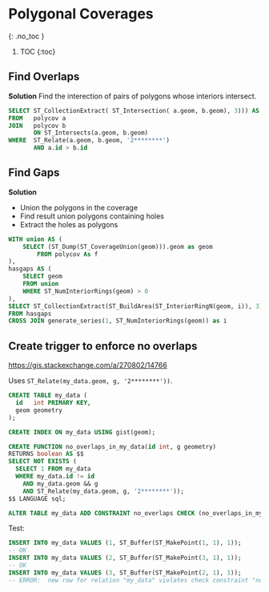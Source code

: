 # Polygonal Coverages
{: .no_toc }

1. TOC
{:toc}

## Find Overlaps

**Solution**
Find the interection of pairs of polygons whose interiors intersect.

```sql
SELECT ST_CollectionExtract( ST_Intersection( a.geom, b.geom), 3))) AS overlap
FROM   polycov a
JOIN   polycov b
       ON ST_Intersects(a.geom, b.geom)
WHERE  ST_Relate(a.geom, b.geom, '2********')
       AND a.id > b.id
```

## Find Gaps

**Solution**
* Union the polygons in the coverage
* Find result union polygons containing holes
* Extract the holes as polygons

```sql
WITH union AS (
    SELECT (ST_Dump(ST_CoverageUnion(geom))).geom as geom
        FROM polycov As f 
),
hasgaps AS (
    SELECT geom 
    FROM union
    WHERE ST_NumInteriorRings(geom) > 0
),
SELECT ST_CollectionExtract(ST_BuildArea(ST_InteriorRingN(geom, i)), 3) as gap
FROM hasgaps
CROSS JOIN generate_series(1, ST_NumInteriorRings(geom)) as i
```

## Create trigger to enforce no overlaps
<https://gis.stackexchange.com/a/270802/14766>

Uses `ST_Relate(my_data.geom, g, '2********'))`.

```sql
CREATE TABLE my_data (
  id   int PRIMARY KEY,
  geom geometry
);

CREATE INDEX ON my_data USING gist(geom);

CREATE FUNCTION no_overlaps_in_my_data(id int, g geometry)
RETURNS boolean AS $$
SELECT NOT EXISTS (
  SELECT 1 FROM my_data
  WHERE my_data.id != id
    AND my_data.geom && g 
    AND ST_Relate(my_data.geom, g, '2********'));
$$ LANGUAGE sql;

ALTER TABLE my_data ADD CONSTRAINT no_overlaps CHECK (no_overlaps_in_my_data(id, geom));

```

Test:
```sql
INSERT INTO my_data VALUES (1, ST_Buffer(ST_MakePoint(1, 1), 1));
-- OK
INSERT INTO my_data VALUES (2, ST_Buffer(ST_MakePoint(3, 1), 1));
-- OK
INSERT INTO my_data VALUES (3, ST_Buffer(ST_MakePoint(2, 1), 1));
-- ERROR:  new row for relation "my_data" violates check constraint "no_overlaps"
```
